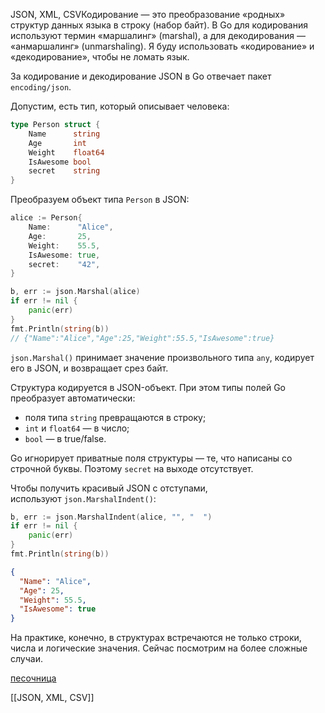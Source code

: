 JSON, XML, CSVКодирование — это преобразование «родных» структур данных языка в строку (набор байт). В Go для кодирования используют термин «маршалинг» (marshal), а для декодирования — «анмаршалинг» (unmarshaling). Я буду использовать «кодирование» и «декодирование», чтобы не ломать язык.

За кодирование и декодирование JSON в Go отвечает пакет `encoding/json`.

Допустим, есть тип, который описывает человека:

```go
type Person struct {
    Name      string
    Age       int
    Weight    float64
    IsAwesome bool
    secret    string
}
```

Преобразуем объект типа `Person` в JSON:

```go
alice := Person{
    Name:      "Alice",
    Age:       25,
    Weight:    55.5,
    IsAwesome: true,
    secret:    "42",
}

b, err := json.Marshal(alice)
if err != nil {
    panic(err)
}
fmt.Println(string(b))
// {"Name":"Alice","Age":25,"Weight":55.5,"IsAwesome":true}
```

`json.Marshal()` принимает значение произвольного типа `any`, кодирует его в JSON, и возвращает срез байт.

Структура кодируется в JSON-объект. При этом типы полей Go преобразует автоматически:

-   поля типа `string` превращаются в строку;
-   `int` и `float64` — в число;
-   `bool` — в true/false.

Go игнорирует приватные поля структуры — те, что написаны со строчной буквы. Поэтому `secret` на выходе отсутствует.

Чтобы получить красивый JSON с отступами, используют `json.MarshalIndent()`:

```go
b, err := json.MarshalIndent(alice, "", "  ")
if err != nil {
    panic(err)
}
fmt.Println(string(b))
```

```json
{
  "Name": "Alice",
  "Age": 25,
  "Weight": 55.5,
  "IsAwesome": true
}
```

На практике, конечно, в структурах встречаются не только строки, числа и логические значения. Сейчас посмотрим на более сложные случаи.

[песочница](https://go.dev/play/p/gVxI8gP2NU8)

[[JSON, XML, CSV]]